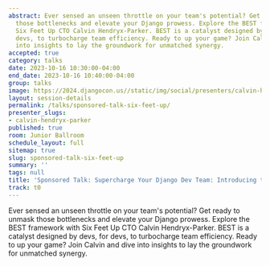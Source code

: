 ```yaml
---
abstract: Ever sensed an unseen throttle on your team's potential? Get ready to unmask
  those bottlenecks and elevate your Django prowess. Explore the BEST framework with
  Six Feet Up CTO Calvin Hendryx-Parker. BEST is a catalyst designed by devs, for
  devs, to turbocharge team efficiency. Ready to up your game? Join Calvin and dive
  into insights to lay the groundwork for unmatched synergy.
accepted: true
category: talks
date: 2023-10-16 10:30:00-04:00
end_date: 2023-10-16 10:40:00-04:00
group: talks
image: https://2024.djangocon.us//static/img/social/presenters/calvin-hendryx-parker.png
layout: session-details
permalink: /talks/sponsored-talk-six-feet-up/
presenter_slugs:
- calvin-hendryx-parker
published: true
room: Junior Ballroom
schedule_layout: full
sitemap: true
slug: sponsored-talk-six-feet-up
summary: ''
tags: null
title: 'Sponsored Talk: Supercharge Your Django Dev Team: Introducing the BEST Framework'
track: t0
---
```


Ever sensed an unseen throttle on your team's potential? Get ready to unmask those bottlenecks and elevate your Django prowess. Explore the BEST framework with Six Feet Up CTO Calvin Hendryx-Parker. BEST is a catalyst designed by devs, for devs, to turbocharge team efficiency. Ready to up your game? Join Calvin and dive into insights to lay the groundwork for unmatched synergy.

